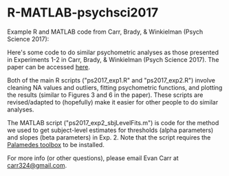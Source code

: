 # R-MATLAB-psychsci2017
Example R and MATLAB code from Carr, Brady, &amp; Winkielman (Psych Science 2017):

Here's some code to do similar psychometric analyses as those presented in Experiments 1-2 in Carr, Brady, & Winkielman (Psych Science 2017).  The paper can be accessed [here](https://evanwalkercarr.weebly.com/uploads/3/2/3/1/32319711/carr_et_al._-_2017_-_are_you_smiling_or_have_i_seen_you_before.pdf).

Both of the main R scripts ("ps2017_exp1.R" and "ps2017_exp2.R") involve cleaning NA values and outliers, fitting psychometric functions, and plotting the results (similar to Figures 3 and 6 in the paper).  These scripts are revised/adapted to (hopefully) make it easier for other people to do similar analyses.

The MATLAB script ("ps2017_exp2_sbjLevelFits.m") is code for the method we used to get subject-level estimates for thresholds (alpha parameters) and slopes (beta parameters) in Exp. 2.  Note that the script requires the [Palamedes toolbox](http://www.palamedestoolbox.org) to be installed.

For more info (or other questions), please email Evan Carr at carr324@gmail.com.
